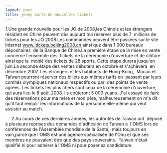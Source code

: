 ```yaml
---
layout: post
title: jenny parle de nouvelles-tickets
---
```


1.Une grande nouvelle pour les JO de 2008,les Chinois et les étrangers  résidant en Chine peuvent dès aujourd'hui réserver plus de 7  millions de tickets pour les JO 2008.Les commandes peuvent être passées sur le site Internet <a href="www. tickets.beijing2008.cn ">www. tickets.beijing2008.cn </a>ainsi que dans 1 000 bureaux dépositaires  de la Banque de Chine.La première étape de la mise en vente concerne l'ensemble des  tickets de la cérémonie d'ouverture et de clôture ainsi que la  moitié des tickets de 28 sports. Cette étape durera jusqu'en juin.La seconde étape des ventes débutera en octobre et s'achèvera  en décembre 2007. Les étrangers et les habitants de Hong-Kong,  Macao et Taïwan pourront réserver des billets aux mêmes tarifs en  passant par leurs comités olympiques nationaux respectifs ou par  des points de vente agréés. Les tickets les plus chers sont ceux de la cérémonie d'ouverture, qui aura lieu le 8 août 2008. Ils coûteront 5 000 yuans. J'ai essayé de faire des réservations pour ma mère et mon père, malheureusement on m'a dit qu'il faut remplir les informations de la personne elle-même qui veut assister au match.

     2.Au cours de ces dernières années, les autorités de Taiwan ont  déposé à plusieurs reprises des demandes d'adhésion de Taiwan à  l'OMS lors de conférences de l'Assemblée mondiale de la Santé,  mais toujours en vain,parce que l'OMS est une agence spécialisée de l'Onu et que ses  membres ne pouvaient être que des pays souverains.  Taiwan n'était qualifié ni pour adhérer à l'OMS ni pour poser sa candidature.
